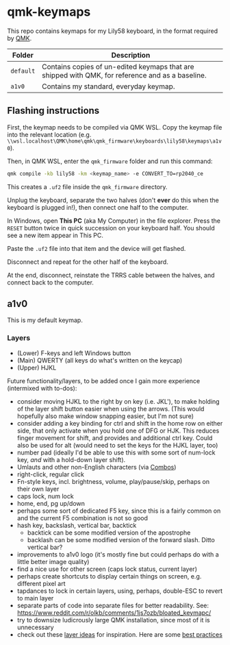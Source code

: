 # qmk-keymaps

This repo contains keymaps for my Lily58 keyboard, in the format required by [QMK](https://qmk.fm/).

| Folder    | Description |
| --------- | ----------- |
| `default` | Contains copies of un-edited keymaps that are shipped with QMK, for reference and as a baseline. |
| `a1v0`    | Contains my standard, everyday keymap. |

## Flashing instructions

First, the keymap needs to be compiled via QMK WSL. Copy the keymap file into the relevant location (e.g. `\\wsl.localhost\QMK\home\qmk\qmk_firmware\keyboards\lily58\keymaps\a1v0`).

Then, in QMK WSL, enter the `qmk_firmware` folder and run this command:

```bash
qmk compile -kb lily58 -km <keymap_name> -e CONVERT_TO=rp2040_ce
```

This creates a `.uf2` file inside the `qmk_firmware` directory.

Unplug the keyboard, separate the two halves (don't **ever** do this when the keyboard is plugged in!), then connect one half to the computer.

In Windows, open **This PC** (aka My Computer) in the file explorer. Press the `RESET` button twice in quick succession on your keyboard half. You should see a new item appear in This PC.

Paste the `.uf2` file into that item and the device will get flashed.

Disconnect and repeat for the other half of the keyboard.

At the end, disconnect, reinstate the TRRS cable between the halves, and connect back to the computer.

## a1v0

This is my default keymap.

### Layers

- (Lower) F-keys and left Windows button
- (Main) QWERTY (all keys do what's written on the keycap)
- (Upper) HJKL

Future functionality/layers, to be added once I gain more experience (intermixed with to-dos):

- consider moving HJKL to the right by on key (i.e. JKL'), to make holding of the layer shift button easier when using the arrows. (This would hopefully also make window snapping easier, but I'm not sure)
- consider adding a key binding for ctrl and shift in the home row on either side, that only activate when you hold one of DFG or HJK. This reduces finger movement for shift, and provides and additional ctrl key. Could also be used for alt (would need to set the keys for the HJKL layer, too)
- number pad (ideally I'd be able to use this with some sort of num-lock key, _and_ with a hold-down layer shift).
- Umlauts and other non-English characters (via [Combos](https://docs.qmk.fm/features/combo))
- right-click, regular click
- Fn-style keys, incl. brightness, volume, play/pause/skip, perhaps on their own layer
- caps lock, num lock
- home, end, pg up/down
- perhaps some sort of dedicated F5 key, since this is a fairly common on and the current F5 combination is not so good
- hash key, backslash, vertical bar, backtick
  - backtick can be some modified version of the apostrophe
  - backlash can be some modified version of the forward slash. Ditto vertical bar?
- improvements to a1v0 logo (it's mostly fine but could perhaps do with a little better image quality)
- find a nice use for other screen (caps lock status, current layer)
- perhaps create shortcuts to display certain things on screen, e.g. different pixel art
- tapdances to lock in certain layers, using, perhaps, double-ESC to revert to main layer
- separate parts of code into separate files for better readability. See: <https://www.reddit.com/r/olkb/comments/1js7ozb/bloated_keymapc/>
- try to downsize ludicrously large QMK installation, since most of it is unnecessary
- check out these [layer ideas](https://www.reddit.com/r/MechanicalKeyboards/comments/qootbl/first_keyboard_with_layers_any_inspiration_for/) for inspiration. Here are some [best practices](https://www.reddit.com/r/KeyboardLayouts/comments/rm5ro8/layouts_layers_best_practices_inspirations_etc/)
